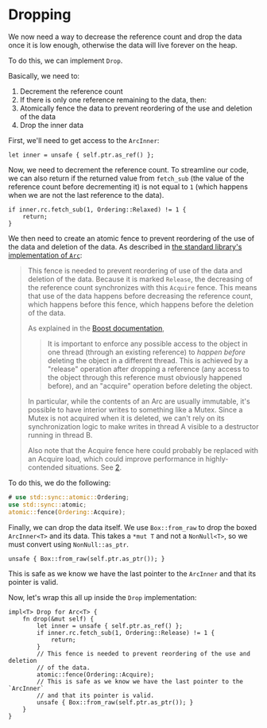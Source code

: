 # Dropping

We now need a way to decrease the reference count and drop the data once it is
low enough, otherwise the data will live forever on the heap.

To do this, we can implement `Drop`.

Basically, we need to:

1. Decrement the reference count
2. If there is only one reference remaining to the data, then:
3. Atomically fence the data to prevent reordering of the use and deletion of
   the data
4. Drop the inner data

First, we'll need to get access to the `ArcInner`:

<!-- ignore: simplified code -->
```rust,ignore
let inner = unsafe { self.ptr.as_ref() };
```

Now, we need to decrement the reference count. To streamline our code, we can
also return if the returned value from `fetch_sub` (the value of the reference
count before decrementing it) is not equal to `1` (which happens when we are not
the last reference to the data).

<!-- ignore: simplified code -->
```rust,ignore
if inner.rc.fetch_sub(1, Ordering::Relaxed) != 1 {
    return;
}
```

We then need to create an atomic fence to prevent reordering of the use of the
data and deletion of the data. As described in [the standard library's
implementation of `Arc`][3]:
> This fence is needed to prevent reordering of use of the data and deletion of
> the data. Because it is marked `Release`, the decreasing of the reference
> count synchronizes with this `Acquire` fence. This means that use of the data
> happens before decreasing the reference count, which happens before this
> fence, which happens before the deletion of the data.
>
> As explained in the [Boost documentation][1],
>
> > It is important to enforce any possible access to the object in one
> > thread (through an existing reference) to *happen before* deleting
> > the object in a different thread. This is achieved by a "release"
> > operation after dropping a reference (any access to the object
> > through this reference must obviously happened before), and an
> > "acquire" operation before deleting the object.
>
> In particular, while the contents of an Arc are usually immutable, it's
> possible to have interior writes to something like a Mutex<T>. Since a Mutex
> is not acquired when it is deleted, we can't rely on its synchronization logic
> to make writes in thread A visible to a destructor running in thread B.
>
> Also note that the Acquire fence here could probably be replaced with an
> Acquire load, which could improve performance in highly-contended situations.
> See [2].
>
> [1]: https://www.boost.org/doc/libs/1_55_0/doc/html/atomic/usage_examples.html
> [2]: https://github.com/rust-lang/rust/pull/41714
[3]: https://github.com/rust-lang/rust/blob/e1884a8e3c3e813aada8254edfa120e85bf5ffca/library/alloc/src/sync.rs#L1440-L1467

To do this, we do the following:

```rust
# use std::sync::atomic::Ordering;
use std::sync::atomic;
atomic::fence(Ordering::Acquire);
```

Finally, we can drop the data itself. We use `Box::from_raw` to drop the boxed
`ArcInner<T>` and its data. This takes a `*mut T` and not a `NonNull<T>`, so we
must convert using `NonNull::as_ptr`.

<!-- ignore: simplified code -->
```rust,ignore
unsafe { Box::from_raw(self.ptr.as_ptr()); }
```

This is safe as we know we have the last pointer to the `ArcInner` and that its
pointer is valid.

Now, let's wrap this all up inside the `Drop` implementation:

<!-- ignore: simplified code -->
```rust,ignore
impl<T> Drop for Arc<T> {
    fn drop(&mut self) {
        let inner = unsafe { self.ptr.as_ref() };
        if inner.rc.fetch_sub(1, Ordering::Release) != 1 {
            return;
        }
        // This fence is needed to prevent reordering of the use and deletion
        // of the data.
        atomic::fence(Ordering::Acquire);
        // This is safe as we know we have the last pointer to the `ArcInner`
        // and that its pointer is valid.
        unsafe { Box::from_raw(self.ptr.as_ptr()); }
    }
}
```
